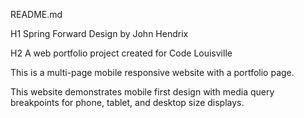README.md

H1 Spring Forward Design by John Hendrix

H2 A web portfolio project created for Code Louisville

This is a multi-page mobile responsive website with a portfolio page.

This website demonstrates mobile first design with media query breakpoints for phone, tablet, and desktop size displays.



